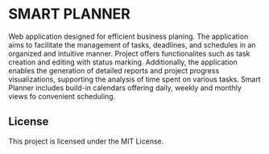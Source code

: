 # SMART PLANNER

Web application designed for efficient business planing. The application aims to facilitate the management of tasks, deadlines, and schedules in an organized and intuitive manner. Project offers functionalites such as task creation and editing with status marking. Additionally, the application enables the generation of detailed reports and project progress visualizations, supporting the analysis of time spent on various tasks. Smart Planner includes build-in calendars offering daily, weekly and monthly views fo convenient scheduling. 

## License

This project is licensed under the MIT License.
